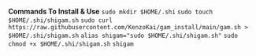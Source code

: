 **Commands To Install & Use**
`sudo mkdir $HOME/.shi`
`sudo touch $HOME/.shi/shigam.sh`
`sudo curl https://raw.githubusercontent.com/KenzoKai/gam_install/main/gam.sh > $HOME/.shi/shigam.sh`
`alias shigam="sudo $HOME/.shi/shigam.sh"`
`sudo chmod +x $HOME/.shi/shigam.sh`
`shigam`
